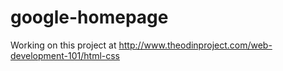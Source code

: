 # google-homepage

Working on this project at http://www.theodinproject.com/web-development-101/html-css